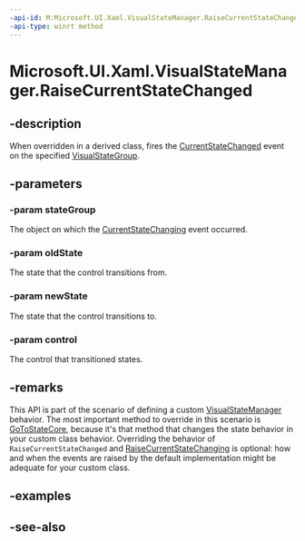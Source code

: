 ```yaml
---
-api-id: M:Microsoft.UI.Xaml.VisualStateManager.RaiseCurrentStateChanged(Microsoft.UI.Xaml.VisualStateGroup,Microsoft.UI.Xaml.VisualState,Microsoft.UI.Xaml.VisualState,Microsoft.UI.Xaml.Controls.Control)
-api-type: winrt method
---
```


<!-- Method syntax
protected void RaiseCurrentStateChanged(Microsoft.UI.Xaml.VisualStateGroup stateGroup, Microsoft.UI.Xaml.VisualState oldState, Microsoft.UI.Xaml.VisualState newState, Microsoft.UI.Xaml.Controls.Control control)
-->

# Microsoft.UI.Xaml.VisualStateManager.RaiseCurrentStateChanged

## -description

When overridden in a derived class, fires the [CurrentStateChanged](visualstategroup_currentstatechanged.md) event on the specified [VisualStateGroup](visualstategroup.md).

## -parameters

### -param stateGroup

The object on which the [CurrentStateChanging](visualstategroup_currentstatechanging.md) event occurred.

### -param oldState

The state that the control transitions from.

### -param newState

The state that the control transitions to.

### -param control

The control that transitioned states.

## -remarks

This API is part of the scenario of defining a custom [VisualStateManager](visualstatemanager.md) behavior. The most important method to override in this scenario is [GoToStateCore](visualstatemanager_gotostatecore_2010136904.md), because it's that method that changes the state behavior in your custom class behavior. Overriding the behavior of `RaiseCurrentStateChanged` and [RaiseCurrentStateChanging](visualstatemanager_raisecurrentstatechanging_901595439.md) is optional: how and when the events are raised by the default implementation might be adequate for your custom class.

## -examples

## -see-also
